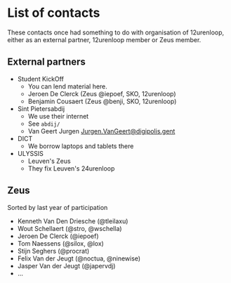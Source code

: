 # List of contacts

These contacts once had something to do with organisation of 12urenloop, either as an external partner, 12urenloop member or Zeus member.

## External partners

- Student KickOff
  - You can lend material here.
  - Jeroen De Clerck (Zeus @iepoef, SKO, 12urenloop)
  - Benjamin Cousaert (Zeus @benji, SKO, 12urenloop)
- Sint Pietersabdij
  - We use their internet
  - See `abdij/`
  - Van Geert Jurgen <Jurgen.VanGeert@digipolis.gent>
- DICT
  - We borrow laptops and tablets there
- ULYSSIS
  - Leuven's Zeus
  - They fix Leuven's 24urenloop


## Zeus

Sorted by last year of participation

- Kenneth Van Den Driesche (@tleilaxu)
- Wout Schellaert (@stro, @wschella)
- Jeroen De Clerck (@iepoef)
- Tom Naessens (@silox, @lox)
- Stijn Seghers (@procrat)
- Felix Van der Jeugt (@noctua, @ninewise)
- Jasper Van der Jeugt (@japervdj)
- ...
